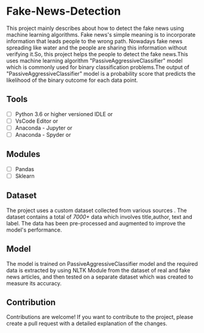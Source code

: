 # Fake-News-Detection
This project mainly describes about how to detect the fake news using machine learning algorithms. Fake news's simple meaning is to incorporate information that leads people to the wrong path. Nowadays fake news spreading like water and the people are sharing this information without verifying it.So, this project helps the people to detect the fake news.This uses machine learning algorithm "PassiveAggressiveClassifier" model which is commonly used for binary classification problems.The output of "PassiveAggressiveClassifier" model is a probability score that predicts the likelihood of the binary outcome for each data point.

## Tools
- [ ] Python 3.6 or higher versioned IDLE   or
- [ ] VsCode Editor         or
- [ ] Anaconda  - Jupyter   or
- [ ] Anaconda  - Spyder    or

## Modules
- [ ] Pandas
- [ ] Sklearn

## Dataset
The project uses a custom dataset collected from various sources . The dataset contains a total of *7000+* data which involves title,author, text and label. The data has been pre-processed and augmented to improve the model's performance. 

## Model
The model is trained on PassiveAggressiveClassifier model and the required data is extracted by using NLTK Module from the dataset of real and fake news articles, and then tested on a separate dataset which was created to measure its accuracy.

## Contribution
Contributions are welcome! If you want to contribute to the project, please create a pull request with a detailed explanation of the changes.
